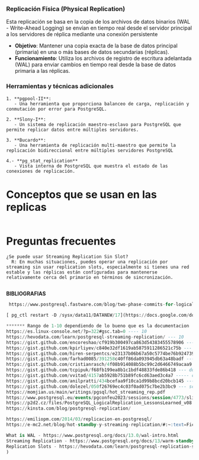 ### Replicación Física (Physical Replication)
Esta replicación se basa en la copia de los archivos de datos binarios (WAL - Write-Ahead Logging)  se envían en tiempo real desde el servidor principal a los servidores de réplica mediante una conexión persistente

- **Objetivo**: Mantener una copia exacta de la base de datos principal (primaria) en una o más bases de datos secundarias (réplicas).
- **Funcionamiento**: Utiliza los archivos de registro de escritura adelantada (WAL) para enviar cambios en tiempo real desde la base de datos primaria a las réplicas.

### Herramientas y técnicas adicionales
```
1. **pgpool-II**:
   - Una herramienta que proporciona balanceo de carga, replicación y conmutación por error para PostgreSQL.

2. **Slony-I**:
   - Un sistema de replicación maestro-esclavo para PostgreSQL que permite replicar datos entre múltiples servidores.

3. **Bucardo**:
   - Una herramienta de replicación multi-maestro que permite la replicación bidireccional entre múltiples servidores PostgreSQL
   
4.- **pg_stat_replication**
   - Vista interna de PostgreSQL que muestra el estado de las conexiones de replicación.
```

# Conceptos que se usan en las replicas 
```sql

```



# Preguntas frecuentes 

``` 
¿Se puede usar Streaming Replication Sin Slot?
  R: En muchas situaciones, puedes operar una replicación por streaming sin usar replication slots, especialmente si tienes una red estable y las réplicas están configuradas para mantenerse relativamente cerca del primario en términos de sincronización.


```



**BIBLIOGRAFIAS**
```sql
 https://www.postgresql.fastware.com/blog/two-phase-commits-for-logical-replication-publications-subscriptions

[ pg_ctl restart -D /sysx/data11/DATANEW/17](https://docs.google.com/document/d/1dhRb2ZCVfBXCU9HAfG-1NfK4IXQUJFeL/edit

******* Rango de 1-10 dependiendo de lo bueno que es la documentacion
https://es.linux-console.net/?p=322#gsc.tab=0 ---- 10 
https://hevodata.com/learn/postgresql-streaming-replication/ --- 10
https://gist.github.com/encoreshao/cf919b300497ca863d54383455578906 ----- 10
https://gist.github.com/kpirliyev/c840e32df1619ab5875911286521c75b --- 9
https://gist.github.com/hiren-serpentcs/e23137b06b67a50c5774be76b9247390 ---- 8
https://gist.github.com/farhad0085/391258c40ff86da093945db63a48badf ----- 7
https://gist.github.com/cristianrasch/4f08b914088b5bc99c2d6466749acaa9 ---- 7
https://gist.github.com/tcpipuk/f68fb199ea8b1c1bdf48833fde86b418 --- docker replication califi 6
https://gist.github.com/vvitad/4157ab5928b751b89fc6cd63aed3c4a7 ----- calificacion 5
https://gist.github.com/anilpratti/434bcefaa9f10ca1d99b8bcd20bcb145 --- 3 
https://gist.github.com/dolezel/050f26769ec4c03f0ad075c7be2b3bc9 --- script 
https://momjian.us/main/writings/pgsql/hot_streaming_rep.pdf
https://www.postgresql.eu/events/pgconfeu2023/sessions/session/4773/slides/427/A%20journey%20into%20postgresql%20logical%20replication.pdf
https://p2d2.cz/files/PostgreSQL_LogicalReplication_LessonsLearned_v08.pdf
https://kinsta.com/blog/postgresql-replication/

https://emiliopm.com/2014/03/replicacion-en-postgresql/
https://e-mc2.net/blog/hot-standby-y-streaming-replication/#:~:text=Ficheros%20WAL%3A%20PostgreSQL%20utiliza%20los,en%20la%20base%20de%20datos.

What is WAL - https://www.postgresql.org/docs/13.0/wal-intro.html
Streaming Replication - https://www.postgresql.org/docs/13/warm-standby.html#STREAMING-REPLICATION
Replication Slots - https://hevodata.com/learn/postgresql-replication-slots/
)
```

